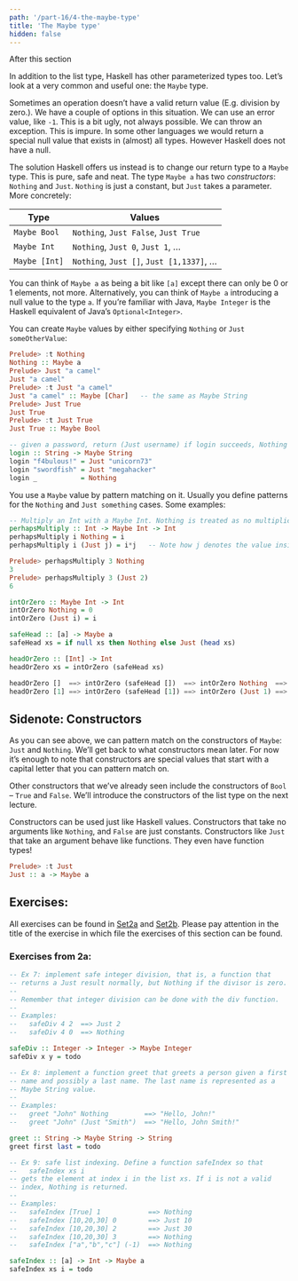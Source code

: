 ```yaml
---
path: '/part-16/4-the-maybe-type'
title: 'The Maybe type'
hidden: false
---
```


<text-box variant='learningObjectives' name="Learning objectives">

After this section

</text-box>


In addition to the list type, Haskell has other parameterized types too. Let’s look at a very common and useful one: the `Maybe` type.

Sometimes an operation doesn’t have a valid return value (E.g. division by zero.). We have a couple of options in this situation. We can use an error value, like `-1`. This is a bit ugly, not always possible. We can throw an exception. This is impure. In some other languages we would return a special null value that exists in (almost) all types. However Haskell does not have a null.

The solution Haskell offers us instead is to change our return type to a `Maybe` type. This is pure, safe and neat. The type `Maybe a` has two _constructors_: `Nothing` and `Just`. `Nothing` is just a constant, but `Just` takes a parameter. More concretely:

|Type|Values|
|------|------|
|`Maybe Bool`|`Nothing`, `Just False`, `Just True`|
|`Maybe Int`|`Nothing`, `Just 0`, `Just 1`, …|
|`Maybe [Int]`|`Nothing`, `Just []`, `Just [1,1337]`, …|

You can think of `Maybe a` as being a bit like `[a]` except there can only be 0 or 1 elements, not more. Alternatively, you can think of `Maybe a` introducing a null value to the type `a`. If you’re familiar with Java, `Maybe Integer` is the Haskell equivalent of Java’s `Optional<Integer>`.

You can create `Maybe` values by either specifying `Nothing` or `Just someOtherValue`:

```haskell
Prelude> :t Nothing
Nothing :: Maybe a
Prelude> Just "a camel"
Just "a camel"
Prelude> :t Just "a camel"
Just "a camel" :: Maybe [Char]   -- the same as Maybe String
Prelude> Just True
Just True
Prelude> :t Just True
Just True :: Maybe Bool

-- given a password, return (Just username) if login succeeds, Nothing otherwise
login :: String -> Maybe String
login "f4bulous!" = Just "unicorn73"
login "swordfish" = Just "megahacker"
login _           = Nothing
```

You use a `Maybe` value by pattern matching on it. Usually you define patterns for the `Nothing` and `Just something` cases. Some examples:
```haskell
-- Multiply an Int with a Maybe Int. Nothing is treated as no multiplication at all.
perhapsMultiply :: Int -> Maybe Int -> Int
perhapsMultiply i Nothing = i
perhapsMultiply i (Just j) = i*j   -- Note how j denotes the value inside the Just

Prelude> perhapsMultiply 3 Nothing
3
Prelude> perhapsMultiply 3 (Just 2)
6

intOrZero :: Maybe Int -> Int
intOrZero Nothing = 0
intOrZero (Just i) = i

safeHead :: [a] -> Maybe a
safeHead xs = if null xs then Nothing else Just (head xs)

headOrZero :: [Int] -> Int
headOrZero xs = intOrZero (safeHead xs)

headOrZero []  ==> intOrZero (safeHead [])  ==> intOrZero Nothing  ==> 0
headOrZero [1] ==> intOrZero (safeHead [1]) ==> intOrZero (Just 1) ==> 1
```

Sidenote: Constructors
--------------------------

As you can see above, we can pattern match on the constructors of `Maybe`: `Just` and `Nothing`. We’ll get back to what constructors mean later. For now it’s enough to note that constructors are special values that start with a capital letter that you can pattern match on.

Other constructors that we’ve already seen include the constructors of `Bool` – `True` and `False`. We’ll introduce the constructors of the list type on the next lecture.

Constructors can be used just like Haskell values. Constructors that take no arguments like `Nothing`, and `False` are just constants. Constructors like `Just` that take an argument behave like functions. They even have function types!

```haskell
Prelude> :t Just
Just :: a -> Maybe a
```



## Exercises:

All exercises can be found in [Set2a](https://github.com/moocfi/haskell-mooc/blob/master/exercises/Set2a.hs)
and [Set2b](https://github.com/moocfi/haskell-mooc/blob/master/exercises/Set2b.hs). Please pay attention in the title of the exercise in which file the exercises of this section can be found.


### Exercises from 2a:


<text-box variant='exercise' name="Exercise 2a.7">

```Haskell
-- Ex 7: implement safe integer division, that is, a function that
-- returns a Just result normally, but Nothing if the divisor is zero.
--
-- Remember that integer division can be done with the div function.
--
-- Examples:
--   safeDiv 4 2  ==> Just 2
--   safeDiv 4 0  ==> Nothing

safeDiv :: Integer -> Integer -> Maybe Integer
safeDiv x y = todo
```
</text-box>

<text-box variant='exercise' name="Exercise 2a.8">

```Haskell
-- Ex 8: implement a function greet that greets a person given a first
-- name and possibly a last name. The last name is represented as a
-- Maybe String value.
--
-- Examples:
--   greet "John" Nothing         ==> "Hello, John!"
--   greet "John" (Just "Smith")  ==> "Hello, John Smith!"

greet :: String -> Maybe String -> String
greet first last = todo

```
</text-box>

<text-box variant='exercise' name="Exercise 2a.9">

```Haskell
-- Ex 9: safe list indexing. Define a function safeIndex so that
--   safeIndex xs i
-- gets the element at index i in the list xs. If i is not a valid
-- index, Nothing is returned.
--
-- Examples:
--   safeIndex [True] 1            ==> Nothing
--   safeIndex [10,20,30] 0        ==> Just 10
--   safeIndex [10,20,30] 2        ==> Just 30
--   safeIndex [10,20,30] 3        ==> Nothing
--   safeIndex ["a","b","c"] (-1)  ==> Nothing

safeIndex :: [a] -> Int -> Maybe a
safeIndex xs i = todo
```
</text-box>
